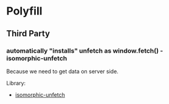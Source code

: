 # Polyfill

## Third Party

### automatically "installs" unfetch as window.fetch() - isomorphic-unfetch

Because we need to get data on server side.

Library: 

+ [isomorphic-unfetch](https://github.com/developit/unfetch)

